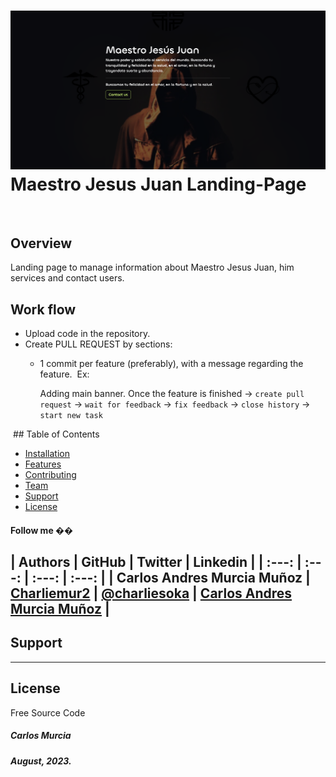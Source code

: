 # ![](./dist/images/readme-img.png) Maestro Jesus Juan Landing-Page
​
## Overview
Landing page to manage information about Maestro Jesus Juan, him services and contact users.
​​​
## Work flow
* Upload code in the repository.
* Create PULL REQUEST by sections:
    * 1 commit per feature (preferably), with a message regarding the feature.
​
        Ex: 
        
        Adding main banner. Once the feature is finished -> `create pull request` -> ``wait for feedback`` -> ``fix feedback`` -> ``close history`` -> ``start new task``
​

​
​## Table of Contents

- [Installation](#installation)
- [Features](#features)
- [Contributing](#contributing)
- [Team](#team)
- [Support](#support)
- [License](#license)

#### Follow me ��
​
| Authors | GitHub | Twitter | Linkedin |
| :---: | :---: | :---: | :---: |
| Carlos Andres Murcia Muñoz | [Charliemur2](https://github.com/Charliemur2) | [@charliesoka](https://twitter.com/charliesoka?lang=es) | [Carlos Andres Murcia Muñoz](https://www.linkedin.com/in/carlos-andres-murcia-munoz/) |
---

## Support

---

## License

Free Source Code

##### Carlos Murcia
##### August, 2023.